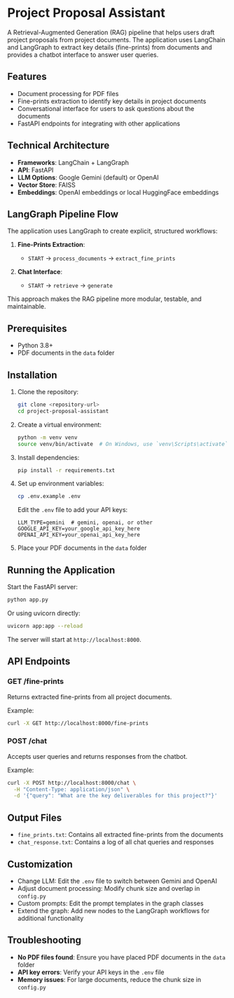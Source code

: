 # Project Proposal Assistant

A Retrieval-Augmented Generation (RAG) pipeline that helps users draft project proposals from project documents. The application uses LangChain and LangGraph to extract key details (fine-prints) from documents and provides a chatbot interface to answer user queries.

## Features

- Document processing for PDF files
- Fine-prints extraction to identify key details in project documents
- Conversational interface for users to ask questions about the documents
- FastAPI endpoints for integrating with other applications

## Technical Architecture

- **Frameworks**: LangChain + LangGraph
- **API**: FastAPI
- **LLM Options**: Google Gemini (default) or OpenAI
- **Vector Store**: FAISS
- **Embeddings**: OpenAI embeddings or local HuggingFace embeddings

## LangGraph Pipeline Flow

The application uses LangGraph to create explicit, structured workflows:

1. **Fine-Prints Extraction**:
   - `START` → `process_documents` → `extract_fine_prints`

2. **Chat Interface**:
   - `START` → `retrieve` → `generate`

This approach makes the RAG pipeline more modular, testable, and maintainable.

## Prerequisites

- Python 3.8+
- PDF documents in the `data` folder

## Installation

1. Clone the repository:
   ```bash
   git clone <repository-url>
   cd project-proposal-assistant
   ```

2. Create a virtual environment:
   ```bash
   python -m venv venv
   source venv/bin/activate  # On Windows, use `venv\Scripts\activate`
   ```

3. Install dependencies:
   ```bash
   pip install -r requirements.txt
   ```

4. Set up environment variables:
   ```bash
   cp .env.example .env
   ```
   
   Edit the `.env` file to add your API keys:
   ```
   LLM_TYPE=gemini  # gemini, openai, or other
   GOOGLE_API_KEY=your_google_api_key_here
   OPENAI_API_KEY=your_openai_api_key_here
   ```

5. Place your PDF documents in the `data` folder

## Running the Application

Start the FastAPI server:

```bash
python app.py
```

Or using uvicorn directly:

```bash
uvicorn app:app --reload
```

The server will start at `http://localhost:8000`.

## API Endpoints

### GET /fine-prints

Returns extracted fine-prints from all project documents.

Example:
```bash
curl -X GET http://localhost:8000/fine-prints
```

### POST /chat

Accepts user queries and returns responses from the chatbot.

Example:
```bash
curl -X POST http://localhost:8000/chat \
  -H "Content-Type: application/json" \
  -d '{"query": "What are the key deliverables for this project?"}'
```

## Output Files

- `fine_prints.txt`: Contains all extracted fine-prints from the documents
- `chat_response.txt`: Contains a log of all chat queries and responses

## Customization

- Change LLM: Edit the `.env` file to switch between Gemini and OpenAI
- Adjust document processing: Modify chunk size and overlap in `config.py`
- Custom prompts: Edit the prompt templates in the graph classes
- Extend the graph: Add new nodes to the LangGraph workflows for additional functionality

## Troubleshooting

- **No PDF files found**: Ensure you have placed PDF documents in the `data` folder
- **API key errors**: Verify your API keys in the `.env` file
- **Memory issues**: For large documents, reduce the chunk size in `config.py`